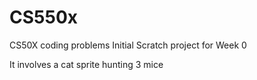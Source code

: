 # CS550x
CS50X coding problems
Initial Scratch project for Week 0

It involves a cat sprite hunting 3 mice
